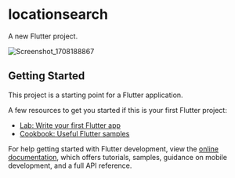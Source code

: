 # locationsearch

A new Flutter project.


![Screenshot_1708188867](https://github.com/tanojsaipraveen/LocationSearch/assets/47939411/3d6a2bce-855f-46a7-9237-190a1632d729)


## Getting Started

This project is a starting point for a Flutter application.

A few resources to get you started if this is your first Flutter project:

- [Lab: Write your first Flutter app](https://docs.flutter.dev/get-started/codelab)
- [Cookbook: Useful Flutter samples](https://docs.flutter.dev/cookbook)

For help getting started with Flutter development, view the
[online documentation](https://docs.flutter.dev/), which offers tutorials,
samples, guidance on mobile development, and a full API reference.
